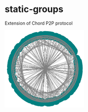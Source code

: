 # static-groups
Extension of Chord P2P protocol


<img src="master-thesis/graph27.png" width="50%">
